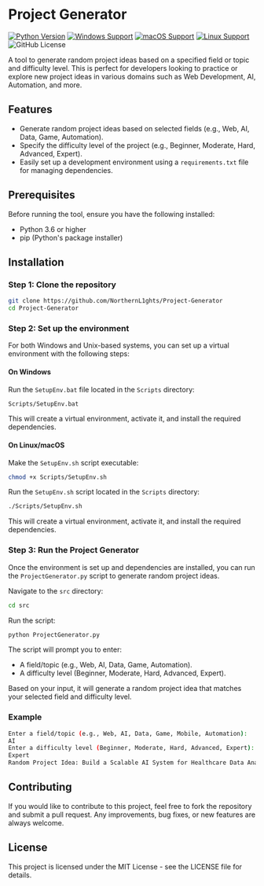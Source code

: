 # Project Generator

[![Python Version](https://img.shields.io/badge/Python-3.12.4-blue.svg)](https://www.python.org/downloads/release/python-3124/)
[![Windows Support](https://img.shields.io/badge/Windows-Supported-brightgreen.svg)](https://www.microsoft.com/en-us/windows)
[![macOS Support](https://img.shields.io/badge/macOS-Supported-brightgreen.svg)](https://www.apple.com/macos/)
[![Linux Support](https://img.shields.io/badge/Linux-Supported-brightgreen.svg)](https://www.linux.org/)
![GitHub License](https://img.shields.io/badge/License-MIT-blue.svg?style=flat&logo=github&link=https://github.com/NorthernL1ghts/Project-Generator/blob/main/LICENSE)


A tool to generate random project ideas based on a specified field or topic and difficulty level. This is perfect for developers looking to practice or explore new project ideas in various domains such as Web Development, AI, Automation, and more.

## Features

- Generate random project ideas based on selected fields (e.g., Web, AI, Data, Game, Automation).
- Specify the difficulty level of the project (e.g., Beginner, Moderate, Hard, Advanced, Expert).
- Easily set up a development environment using a `requirements.txt` file for managing dependencies.

## Prerequisites

Before running the tool, ensure you have the following installed:

- Python 3.6 or higher
- pip (Python's package installer)

## Installation

### Step 1: Clone the repository

```bash
git clone https://github.com/NorthernL1ghts/Project-Generator
cd Project-Generator
```

### Step 2: Set up the environment

For both Windows and Unix-based systems, you can set up a virtual environment with the following steps:

#### On Windows
Run the `SetupEnv.bat` file located in the `Scripts` directory:

```bash
Scripts/SetupEnv.bat
```

This will create a virtual environment, activate it, and install the required dependencies.

#### On Linux/macOS
Make the `SetupEnv.sh` script executable:

```bash
chmod +x Scripts/SetupEnv.sh
```

Run the `SetupEnv.sh` script located in the `Scripts` directory:

```bash
./Scripts/SetupEnv.sh
```

This will create a virtual environment, activate it, and install the required dependencies.

### Step 3: Run the Project Generator

Once the environment is set up and dependencies are installed, you can run the `ProjectGenerator.py` script to generate random project ideas.

Navigate to the `src` directory:

```bash
cd src
```

Run the script:

```bash
python ProjectGenerator.py
```

The script will prompt you to enter:

- A field/topic (e.g., Web, AI, Data, Game, Automation).
- A difficulty level (Beginner, Moderate, Hard, Advanced, Expert).

Based on your input, it will generate a random project idea that matches your selected field and difficulty level.

### Example

```bash
Enter a field/topic (e.g., Web, AI, Data, Game, Mobile, Automation):
AI
Enter a difficulty level (Beginner, Moderate, Hard, Advanced, Expert):
Expert
Random Project Idea: Build a Scalable AI System for Healthcare Data Analysis
```

## Contributing

If you would like to contribute to this project, feel free to fork the repository and submit a pull request. Any improvements, bug fixes, or new features are always welcome.

## License

This project is licensed under the MIT License - see the LICENSE file for details.
